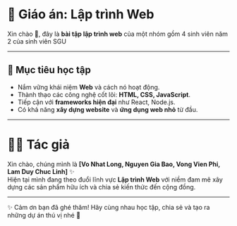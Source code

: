 # 📘 Giáo án: Lập trình Web  

Xin chào 👋, đây là **bài tập lập trình web** của một nhóm gồm 4 sinh viên năm 2 của sinh viên SGU

---

## 🎯 Mục tiêu học tập
- Nắm vững khái niệm **Web** và cách nó hoạt động.  
- Thành thạo các công nghệ cốt lõi: **HTML, CSS, JavaScript**.  
- Tiếp cận với **frameworks hiện đại** như React, Node.js.  
- Có khả năng **xây dựng website** và **ứng dụng web nhỏ** từ đầu.  

---


# 👨‍💻 Tác giả

Xin chào, chúng mình là **[Vo Nhat Long, Nguyen Gia Bao, Vong Vien Phi, Lam Duy Chuc Linh]** ✨  
Hiện tại mình đang theo đuổi lĩnh vực **Lập trình Web** với niềm đam mê xây dựng các sản phẩm hữu ích và chia sẻ kiến thức đến cộng đồng.  
 
---
✨ Cảm ơn bạn đã ghé thăm! Hãy cùng nhau học tập, chia sẻ và tạo ra những dự án thú vị nhé 🚀
